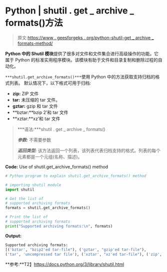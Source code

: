 # Python | shutil . get _ archive _ formats()方法

> 原文:[https://www . geesforgeks . org/python-shutil-get _ archive _ formats-method/](https://www.geeksforgeeks.org/python-shutil-get_archive_formats-method/)

**Python 中的 Shutil 模块**提供了很多对文件和文件集合进行高级操作的功能。它属于 Python 的标准实用程序模块。该模块有助于文件和目录复制和删除过程的自动化。

`***shutil.get_archive_formats()***`使用 Python 中的方法获取支持归档的格式列表。
默认情况下，以下格式可用于归档:

*   **zip:** ZIP 文件
*   **tar:** 未压缩的 tar 文件。
*   **gztar:** gzip 和 tar 文件
*   **bztar:**bzip 2’和 tar 文件
*   **xztar:**xz’和 tar 文件

> ***语法:***shutil . get _ archive _ formats()
> 
> ***参数:*** 不需要参数
> 
> ***返回类型:*** 该方法返回一个列表，该列表代表归档支持的格式。列表的每个元素都是一个元组(名称、描述)。

**Code:** Use of shutil.get_archive_formats() method

```py
# Python program to explain shutil.get_archive_formats() method 

# importing shutil module 
import shutil

# Get the list of
# supported archiving formats
formats = shutil.get_archive_formats()

# Print the list of
# supported archiving formats 
print("Supported archiving formats:\n", formats)
```

**Output:**

```py
Supported archiving formats:
[('bztar', "bzip2'ed tar-file"), ('gztar', "gzip'ed tar-file"),
('tar', 'uncompressed tar file'), ('xztar', "xz'ed tar-file"), ('zip', 'ZIP file')]

```

**参考:**T2】https://docs.python.org/3/library/shutil.html